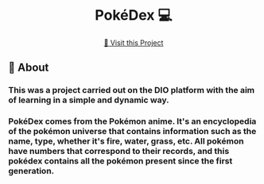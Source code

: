 <h1 align="center" style="font-weight: bold;">PokéDex 💻</h1>

<p align="center">
     <a href="https://firstgeneration-pokedex.netlify.app/">📱 Visit this Project</a>
</p>

<h2 id="started">📌 About</h2>
<h3> This was a project carried out on the DIO platform with the aim of learning in a simple and dynamic way.</h3>
<h3>PokéDex comes from the Pokémon anime. It's an encyclopedia of the pokémon universe that contains information such as the name, type, whether it's fire, water, grass, etc. All pokémon have numbers that correspond to their records, and this pokédex contains all the pokémon present since the first generation. </h3>
